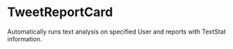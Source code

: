 # TweetReportCard
Automatically runs text analysis on specified User and reports with TextStat information.
